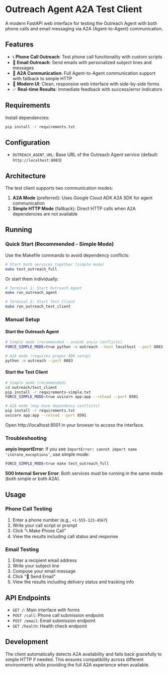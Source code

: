 # Outreach Agent A2A Test Client

A modern FastAPI web interface for testing the Outreach Agent with both phone calls and email messaging via A2A (Agent-to-Agent) communication.

## Features

- 📞 **Phone Call Outreach**: Test phone call functionality with custom scripts
- 📧 **Email Outreach**: Send emails with personalized subject lines and messages  
- 🚀 **A2A Communication**: Full Agent-to-Agent communication support with fallback to simple HTTP
- 🎨 **Modern UI**: Clean, responsive web interface with side-by-side forms
- ✅ **Real-time Results**: Immediate feedback with success/error indicators

## Requirements

Install dependencies:
```bash
pip install -r requirements.txt
```

## Configuration

- `OUTREACH_AGENT_URL`: Base URL of the Outreach Agent service (default: `http://localhost:8083`)

## Architecture

The test client supports two communication modes:

1. **A2A Mode** (preferred): Uses Google Cloud ADK A2A SDK for agent communication
2. **Simple HTTP Mode** (fallback): Direct HTTP calls when A2A dependencies are not available

## Running

### Quick Start (Recommended - Simple Mode)

Use the Makefile commands to avoid dependency conflicts:

```bash
# Start both services together (simple mode)
make test_outreach_full
```

Or start them individually:
```bash
# Terminal 1: Start Outreach Agent
make run_outreach_agent

# Terminal 2: Start Test Client
make run_outreach_test_client
```

### Manual Setup

#### Start the Outreach Agent

```bash
# Simple mode (recommended - avoids anyio conflicts)
FORCE_SIMPLE_MODE=true python -m outreach --host localhost --port 8083

# A2A mode (requires proper ADK setup)
python -m outreach --port 8083
```

#### Start the Test Client

```bash
# Simple mode (recommended)
cd outreach/test_client
pip install -r requirements-simple.txt
FORCE_SIMPLE_MODE=true uvicorn app:app --reload --port 8501

# A2A mode (may have dependency conflicts)
pip install -r requirements.txt
uvicorn app:app --reload --port 8501
```

Open http://localhost:8501 in your browser to access the interface.

### Troubleshooting

**anyio ImportError**: If you see `ImportError: cannot import name 'iterate_exceptions'`, use simple mode:
```bash
FORCE_SIMPLE_MODE=true make test_outreach_full
```

**500 Internal Server Error**: Both services must be running in the same mode (both simple or both A2A).

## Usage

### Phone Call Testing
1. Enter a phone number (e.g., `+1-555-123-4567`)
2. Write your call script or prompt
3. Click "📞 Make Phone Call"
4. View the results including call status and response

### Email Testing  
1. Enter a recipient email address
2. Write your subject line
3. Compose your email message
4. Click "📧 Send Email"
5. View the results including delivery status and tracking info

## API Endpoints

- `GET /`: Main interface with forms
- `POST /call`: Phone call submission endpoint
- `POST /email`: Email submission endpoint  
- `GET /health`: Health check endpoint

## Development

The client automatically detects A2A availability and falls back gracefully to simple HTTP if needed. This ensures compatibility across different environments while providing the full A2A experience when available.
